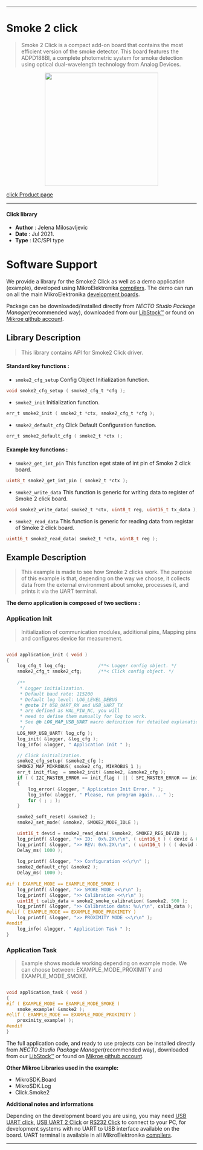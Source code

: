 
---
# Smoke 2 click

> Smoke 2 Click is a compact add-on board that contains the most efficient version of the smoke detector. This board features the ADPD188BI, a complete photometric system for smoke detection using optical dual-wavelength technology from Analog Devices.

<p align="center">
  <img src="https://download.mikroe.com/images/click_for_ide/smoke2_click.png" height=300px>
</p>

[click Product page](https://www.mikroe.com/smoke-2-click)

---


#### Click library

- **Author**        : Jelena Milosavljevic
- **Date**          : Jul 2021.
- **Type**          : I2C/SPI type


# Software Support

We provide a library for the Smoke2 Click
as well as a demo application (example), developed using MikroElektronika
[compilers](https://www.mikroe.com/necto-studio).
The demo can run on all the main MikroElektronika [development boards](https://www.mikroe.com/development-boards).

Package can be downloaded/installed directly from *NECTO Studio Package Manager*(recommended way), downloaded from our [LibStock&trade;](https://libstock.mikroe.com) or found on [Mikroe github account](https://github.com/MikroElektronika/mikrosdk_click_v2/tree/master/clicks).

## Library Description

> This library contains API for Smoke2 Click driver.

#### Standard key functions :

- `smoke2_cfg_setup` Config Object Initialization function.
```c
void smoke2_cfg_setup ( smoke2_cfg_t *cfg );
```

- `smoke2_init` Initialization function.
```c
err_t smoke2_init ( smoke2_t *ctx, smoke2_cfg_t *cfg );
```

- `smoke2_default_cfg` Click Default Configuration function.
```c
err_t smoke2_default_cfg ( smoke2_t *ctx );
```

#### Example key functions :

- `smoke2_get_int_pin` This function eget state of int pin of Smoke 2 click board.
```c
uint8_t smoke2_get_int_pin ( smoke2_t *ctx );
```

- `smoke2_write_data` This function is generic for writing data to register of Smoke 2 click board.
```c
void smoke2_write_data( smoke2_t *ctx, uint8_t reg, uint16_t tx_data );
```

- `smoke2_read_data` This function is generic for reading data from registar of Smoke 2 click board.
```c
uint16_t smoke2_read_data( smoke2_t *ctx, uint8_t reg );
```

## Example Description

> This example is made to see how Smoke 2 clicks work. The purpose of this example is that, depending on the way we choose, 
it collects data from the external environment about smoke, processes it, and prints it via the UART terminal.

**The demo application is composed of two sections :**

### Application Init

> Initialization of communication modules, additional pins, Mapping pins and configures device for measurement.

```c

void application_init ( void ) 
{
    log_cfg_t log_cfg;            /**< Logger config object. */
    smoke2_cfg_t smoke2_cfg;      /**< Click config object. */
    
    /** 
     * Logger initialization.
     * Default baud rate: 115200
     * Default log level: LOG_LEVEL_DEBUG
     * @note If USB_UART_RX and USB_UART_TX 
     * are defined as HAL_PIN_NC, you will 
     * need to define them manually for log to work. 
     * See @b LOG_MAP_USB_UART macro definition for detailed explanation.
     */
    LOG_MAP_USB_UART( log_cfg );
    log_init( &logger, &log_cfg );   
    log_info( &logger, " Application Init " );

    // Click initialization.
    smoke2_cfg_setup( &smoke2_cfg );
    SMOKE2_MAP_MIKROBUS( smoke2_cfg, MIKROBUS_1 );
    err_t init_flag  = smoke2_init( &smoke2, &smoke2_cfg );
    if ( ( I2C_MASTER_ERROR == init_flag ) || ( SPI_MASTER_ERROR == init_flag ) ) 
    {
        log_error( &logger, " Application Init Error. " );
        log_info( &logger, " Please, run program again... " );
        for ( ; ; );
    }

    smoke2_soft_reset( &smoke2 );
    smoke2_set_mode( &smoke2, SMOKE2_MODE_IDLE );

    uint16_t devid = smoke2_read_data( &smoke2, SMOKE2_REG_DEVID );
    log_printf( &logger, ">> ID:  0x%.2X\r\n", ( uint16_t ) ( devid & 0xFF ) );  
    log_printf( &logger, ">> REV: 0x%.2X\r\n", ( uint16_t ) ( ( devid >> 8 ) & 0xFF ) );
    Delay_ms( 1000 );
    
    log_printf( &logger, ">> Configuration <<\r\n" );
    smoke2_default_cfg( &smoke2 ); 
    Delay_ms( 1000 ); 
    
#if ( EXAMPLE_MODE == EXAMPLE_MODE_SMOKE )
    log_printf( &logger, ">> SMOKE MODE <<\r\n" );
    log_printf( &logger, ">> Calibration <<\r\n" );
    uint16_t calib_data = smoke2_smoke_calibration( &smoke2, 500 );
    log_printf( &logger, ">> Calibration data: %u\r\n", calib_data );
#elif ( EXAMPLE_MODE == EXAMPLE_MODE_PROXIMITY )
    log_printf( &logger, ">> PROXIMITY MODE <<\r\n" );
#endif
    log_info( &logger, " Application Task " );
}

```

### Application Task

> Example shows module working depending on example mode. We can choose between: EXAMPLE_MODE_PROXIMITY and EXAMPLE_MODE_SMOKE.

```c

void application_task ( void ) 
{
#if ( EXAMPLE_MODE == EXAMPLE_MODE_SMOKE )
    smoke_example( &smoke2 );
#elif ( EXAMPLE_MODE == EXAMPLE_MODE_PROXIMITY )
    proximity_example( );
#endif
}

```

The full application code, and ready to use projects can be installed directly from *NECTO Studio Package Manager*(recommended way), downloaded from our [LibStock&trade;](https://libstock.mikroe.com) or found on [Mikroe github account](https://github.com/MikroElektronika/mikrosdk_click_v2/tree/master/clicks).

**Other Mikroe Libraries used in the example:**

- MikroSDK.Board
- MikroSDK.Log
- Click.Smoke2

**Additional notes and informations**

Depending on the development board you are using, you may need
[USB UART click](https://www.mikroe.com/usb-uart-click),
[USB UART 2 Click](https://www.mikroe.com/usb-uart-2-click) or
[RS232 Click](https://www.mikroe.com/rs232-click) to connect to your PC, for
development systems with no UART to USB interface available on the board. UART
terminal is available in all MikroElektronika
[compilers](https://shop.mikroe.com/compilers).

---
